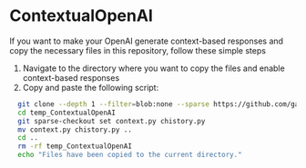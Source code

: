 # ContextualOpenAI

If you want to make your OpenAI generate context-based responses and copy the necessary files in this repository, follow these simple steps
1. Navigate to the directory where you want to copy the files and enable context-based responses 
2. Copy and paste the following script:
  ```bash
    git clone --depth 1 --filter=blob:none --sparse https://github.com/gan0412/ContextualOpenAI.git temp_ContextualOpenAI
    cd temp_ContextualOpenAI
    git sparse-checkout set context.py chistory.py
    mv context.py chistory.py ..
    cd ..
    rm -rf temp_ContextualOpenAI
    echo "Files have been copied to the current directory."
  ```
